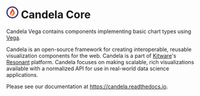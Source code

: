 # ![](docs/static/favicon.png) Candela Core

Candela Vega contains components implementing basic chart types using
[Vega](https://vega.github.io/vega/).

Candela is an open-source framework for creating interoperable, reusable
visualization components for the web. Candela is a part of
[Kitware](http://www.kitware.com)'s [Resonant](http://resonant.kitware.com)
platform. Candela focuses on making scalable, rich visualizations available with
a normalized API for use in real-world data science applications.

Please see our documentation at https://candela.readthedocs.io.
